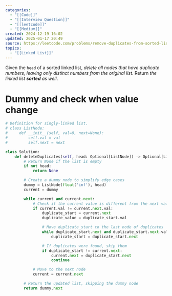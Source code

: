 ```yaml
---
categories:
  - "[[Code]]"
  - "[[Interview Question]]"
  - "[[leetcode]]"
  - "[[Medium]]"
created: 2024-12-19 16:02
updated: 2025-01-17 20:49
source: https://leetcode.com/problems/remove-duplicates-from-sorted-list-ii
topics:
  - "[[Linked List]]"
---
```

Given the `head` of a sorted linked list, _delete all nodes that have duplicate numbers, leaving only distinct numbers from the original list_. Return _the linked list **sorted** as well_.
# Dummy and check when value change
```python
# Definition for singly-linked list.
# class ListNode:
#     def __init__(self, val=0, next=None):
#         self.val = val
#         self.next = next

class Solution:
    def deleteDuplicates(self, head: Optional[ListNode]) -> Optional[ListNode]:
        # Return None if the list is empty
        if not head:
            return None

        # Create a dummy node to simplify edge cases
        dummy = ListNode(float('inf'), head)
        current = dummy

        while current and current.next:
            # Check if the current value is different from the next value
            if current.val != current.next.val:
                duplicate_start = current.next
                duplicate_value = duplicate_start.val

                # Move duplicate_start to the last node of duplicates
                while duplicate_start.next and duplicate_start.next.val == duplicate_value:
                    duplicate_start = duplicate_start.next

                # If duplicates were found, skip them
                if duplicate_start != current.next:
                    current.next = duplicate_start.next
                    continue

            # Move to the next node
            current = current.next

        # Return the updated list, skipping the dummy node
        return dummy.next

``` 